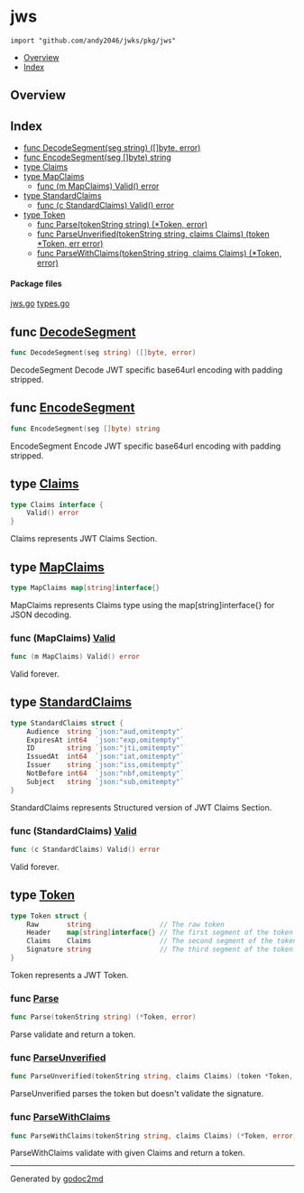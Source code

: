 

# jws
`import "github.com/andy2046/jwks/pkg/jws"`

* [Overview](#pkg-overview)
* [Index](#pkg-index)

## <a name="pkg-overview">Overview</a>



## <a name="pkg-index">Index</a>
* [func DecodeSegment(seg string) ([]byte, error)](#DecodeSegment)
* [func EncodeSegment(seg []byte) string](#EncodeSegment)
* [type Claims](#Claims)
* [type MapClaims](#MapClaims)
  * [func (m MapClaims) Valid() error](#MapClaims.Valid)
* [type StandardClaims](#StandardClaims)
  * [func (c StandardClaims) Valid() error](#StandardClaims.Valid)
* [type Token](#Token)
  * [func Parse(tokenString string) (*Token, error)](#Parse)
  * [func ParseUnverified(tokenString string, claims Claims) (token *Token, err error)](#ParseUnverified)
  * [func ParseWithClaims(tokenString string, claims Claims) (*Token, error)](#ParseWithClaims)


#### <a name="pkg-files">Package files</a>
[jws.go](/src/github.com/andy2046/jwks/pkg/jws/jws.go) [types.go](/src/github.com/andy2046/jwks/pkg/jws/types.go) 





## <a name="DecodeSegment">func</a> [DecodeSegment](/src/target/types.go?s=1403:1449#L54)
``` go
func DecodeSegment(seg string) ([]byte, error)
```
DecodeSegment Decode JWT specific base64url encoding with padding stripped.



## <a name="EncodeSegment">func</a> [EncodeSegment](/src/target/types.go?s=1210:1247#L49)
``` go
func EncodeSegment(seg []byte) string
```
EncodeSegment Encode JWT specific base64url encoding with padding stripped.




## <a name="Claims">type</a> [Claims](/src/target/types.go?s=116:153#L11)
``` go
type Claims interface {
    Valid() error
}
```
Claims represents JWT Claims Section.










## <a name="MapClaims">type</a> [MapClaims](/src/target/types.go?s=559:591#L24)
``` go
type MapClaims map[string]interface{}
```
MapClaims represents Claims type using the map[string]interface{} for JSON decoding.










### <a name="MapClaims.Valid">func</a> (MapClaims) [Valid](/src/target/types.go?s=1081:1113#L44)
``` go
func (m MapClaims) Valid() error
```
Valid forever.




## <a name="StandardClaims">type</a> [StandardClaims](/src/target/types.go?s=666:986#L27)
``` go
type StandardClaims struct {
    Audience  string `json:"aud,omitempty"`
    ExpiresAt int64  `json:"exp,omitempty"`
    ID        string `json:"jti,omitempty"`
    IssuedAt  int64  `json:"iat,omitempty"`
    Issuer    string `json:"iss,omitempty"`
    NotBefore int64  `json:"nbf,omitempty"`
    Subject   string `json:"sub,omitempty"`
}
```
StandardClaims represents Structured version of JWT Claims Section.










### <a name="StandardClaims.Valid">func</a> (StandardClaims) [Valid](/src/target/types.go?s=1008:1045#L39)
``` go
func (c StandardClaims) Valid() error
```
Valid forever.




## <a name="Token">type</a> [Token](/src/target/types.go?s=190:467#L16)
``` go
type Token struct {
    Raw       string                 // The raw token
    Header    map[string]interface{} // The first segment of the token
    Claims    Claims                 // The second segment of the token
    Signature string                 // The third segment of the token
}
```
Token represents a JWT Token.







### <a name="Parse">func</a> [Parse](/src/target/jws.go?s=107:153#L11)
``` go
func Parse(tokenString string) (*Token, error)
```
Parse validate and return a token.


### <a name="ParseUnverified">func</a> [ParseUnverified](/src/target/jws.go?s=495:576#L22)
``` go
func ParseUnverified(tokenString string, claims Claims) (token *Token, err error)
```
ParseUnverified parses the token but doesn't validate the signature.


### <a name="ParseWithClaims">func</a> [ParseWithClaims](/src/target/jws.go?s=275:346#L16)
``` go
func ParseWithClaims(tokenString string, claims Claims) (*Token, error)
```
ParseWithClaims validate with given Claims and return a token.









- - -
Generated by [godoc2md](http://godoc.org/github.com/davecheney/godoc2md)
